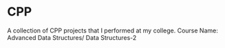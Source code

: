 # CPP
A collection of CPP projects that I performed at my college.
Course Name: Advanced Data Structures/ Data Structures-2 
